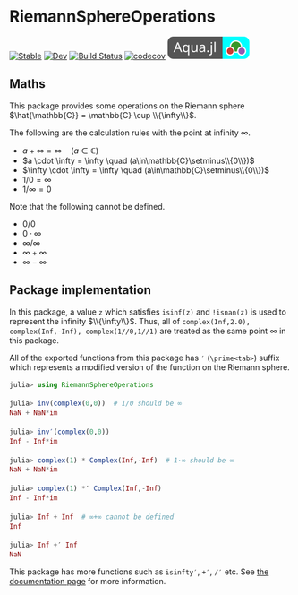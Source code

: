 # RiemannSphereOperations

[![Stable](https://img.shields.io/badge/docs-stable-blue.svg)](https://hyrodium.github.io/RiemannSphereOperations.jl/stable)
[![Dev](https://img.shields.io/badge/docs-dev-blue.svg)](https://hyrodium.github.io/RiemannSphereOperations.jl/dev)
[![Build Status](https://github.com/hyrodium/RiemannSphereOperations.jl/workflows/CI/badge.svg)](https://github.com/hyrodium/RiemannSphereOperations.jl/actions?query=workflow%3ACI+branch%3Amain)
[![codecov](https://codecov.io/gh/hyrodium/RiemannSphereOperations.jl/branch/main/graph/badge.svg?token=dJBiR91dCD)](https://codecov.io/gh/hyrodium/RiemannSphereOperations.jl)
[![Aqua QA](https://raw.githubusercontent.com/JuliaTesting/Aqua.jl/master/badge.svg)](https://github.com/JuliaTesting/Aqua.jl)

## Maths
This package provides some operations on the Riemann sphere $\hat{\mathbb{C}} = \mathbb{C} \cup \\{\infty\\}$.

The following are the calculation rules with the point at infinity $\infty$.

* $a + \infty = \infty \quad (a\in\mathbb{C})$
* $a \cdot \infty = \infty \quad (a\in\mathbb{C}\setminus\\{0\\})$
* $\infty \cdot \infty = \infty \quad (a\in\mathbb{C}\setminus\\{0\\})$
* $1/0 = \infty$
* $1/\infty = 0$

Note that the following cannot be defined.

* $0 / 0$
* $0 \cdot \infty$
* $\infty / \infty$
* $\infty + \infty$
* $\infty - \infty$

## Package implementation
In this package, a value `z` which satisfies `isinf(z)` and `!isnan(z)` is used to represent the infinity $\\{\infty\\}$.
Thus, all of `complex(Inf,2.0), complex(Inf,-Inf), complex(1//0,1//1)` are treated as the same point $\infty$ in this package.

All of the exported functions from this package has `′` (`\prime<tab>`) suffix which represents a modified version of the function on the Riemann sphere.

```julia
julia> using RiemannSphereOperations

julia> inv(complex(0,0))  # 1/0 should be ∞
NaN + NaN*im

julia> inv′(complex(0,0))
Inf - Inf*im

julia> complex(1) * Complex(Inf,-Inf)  # 1⋅∞ should be ∞
NaN + NaN*im

julia> complex(1) *′ Complex(Inf,-Inf)
Inf - Inf*im

julia> Inf + Inf  # ∞+∞ cannot be defined
Inf

julia> Inf +′ Inf
NaN
```

This package has more functions such as `isinfty′`, `+′`, `/′` etc.
See [the documentation page](https://hyrodium.github.io/RiemannSphereOperations.jl/dev/) for more information.
